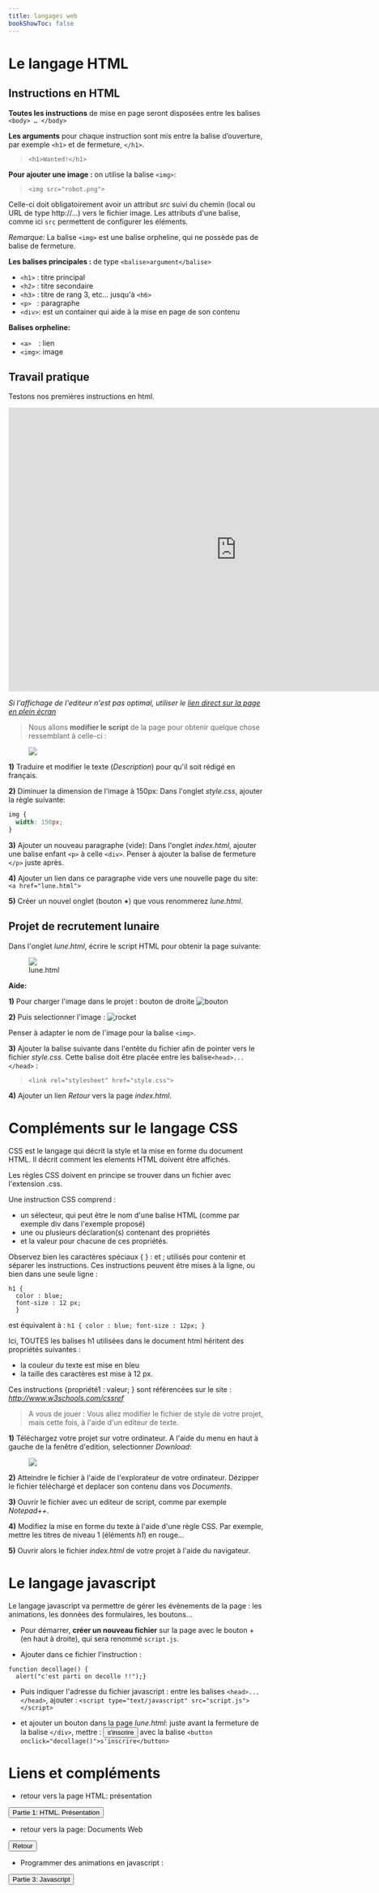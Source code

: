 ```yaml
---
title: langages web
bookShowToc: false
---
```


# Le langage HTML
<!--
L’Hypertext Markup Language, généralement abrégé **HTML**, est le format de données conçu pour représenter les pages web. C'est un langage interprété (par le navigateur). 

C’est un langage de balisage. Ces balises sont la plupart du temps emboitées, avec (ou sans) tabulation. Il existe une hiérarchie entre ces balises.  Exemple :  `<html>` est la balise parente de `<body`, qui est elle même la balise parente de `<div>`, etc...

```html
<html>
    <body>
    
        <div id = "haut_de_page">
            <h1>titre de mon paragraphe</h1>
  
            <p>bonjour, ceci est mon premier paragraphe</p>
        </div>
    </body>
</html>  
```
-->
## Instructions en HTML
**Toutes les instructions** de mise en page seront disposées entre les balises `<body> … </body>`

**Les arguments** pour chaque instruction sont mis entre la balise d’ouverture, par exemple `<h1>` et de fermeture, `</h1>`.

>  `<h1>Wanted!</h1>` 

**Pour ajouter une image :** on utilise la balise `<img>`:

> `<img src="robot.png">`

Celle-ci doit obligatoirement avoir un attribut *src* suivi du chemin (local ou URL de type http://...) vers le fichier image. Les attributs d'une balise, comme ici `src` permettent de configurer les éléments. 

*Remarque:* La balise `<img>` est une balise orpheline, qui ne possède pas de balise de fermeture. 

**Les balises principales :** de type `<balise>argument</balise>`

* `<h1>` : titre principal
* `<h2>` : titre secondaire
* `<h3>` : titre de rang 3, etc... jusqu'à `<h6>`
* `<p> ` : paragraphe
* `<div>`: est un container qui aide à la mise en page de son contenu

**Balises orpheline:**

* `<a>  `: lien
* `<img>`: image


## Travail pratique

Testons nos premières instructions en html.


<iframe src="https://trinket.io/embed/html/58318bee1f?runMode=autorun" width="900" height="560" frameborder="0" marginwidth="0" marginheight="0" allowfullscreen></iframe>

*Si l'affichage de l'editeur n'est pas optimal, utiliser le <a href="https://trinket.io/embed/html/58318bee1f#.XNWFAS_M3MJ" target="blank">lien direct sur la page en plein écran</a>*

> Nous  allons **modifier le script** de la page pour obtenir quelque chose ressemblant à celle-ci :

<figure>
  <div>
  <img src="../images/wanted.png">
</div>
</figure>

**1)** Traduire et modifier le texte (*Description*) pour qu'il soit rédigé en français.

**2)** Diminuer la dimension de l'image à 150px: Dans l'onglet *style.css*, ajouter la règle suivante:

```css
img { 
  width: 150px;
}
```

**3)** Ajouter un nouveau paragraphe (vide): Dans l'onglet *index.html*, ajouter une balise enfant `<p>` à celle `<div>`. Penser à ajouter la balise de fermeture `</p>` juste après.

**4)** Ajouter un lien dans ce paragraphe vide vers une nouvelle page du site: `<a href="lune.html">`

**5)** Créer un nouvel onglet (bouton **+**) que vous renommerez *lune.html*.

## Projet de recrutement lunaire
Dans l'onglet *lune.html*, écrire le script HTML pour obtenir la page suivante:

<figure>
  <div>
  <img src="../images/lune.png">
  <figcaption>lune.html</figcaption>
</div>
</figure>

**Aide:**

**1)** Pour charger l'image dans le projet : bouton de droite
![bouton](../images/bouton.png)


**2)** Puis selectionner l'image : 
![rocket](../images/rocket.png)

Penser à adapter le nom de l'image pour la balise `<img>`.

**3)** Ajouter la balise suivante dans l'entête du fichier afin de pointer vers le fichier *style.css*. Cette balise doit être placée entre les balise`<head>...</head>` : 

> `<link rel="stylesheet" href="style.css">`

**4)** Ajouter un lien *Retour* vers la page *index.html*.

# Compléments sur le langage CSS
 CSS est le langage qui décrit la style et la mise en forme du document HTML. Il décrit comment les elements HTML doivent être affichés.  
 
 Les règles CSS doivent en principe se trouver dans un fichier avec l'extension .css.
 
 

Une instruction CSS comprend : 

* un sélecteur, qui peut être le nom d'une balise HTML (comme par exemple div dans l'exemple proposé) 
* une ou plusieurs déclaration(s) contenant des propriétés
* et la valeur pour chacune de ces propriétés. 

Observez bien les caractères spéciaux {  } : et ; utilisés pour contenir et séparer les instructions.
Ces instructions peuvent être mises à la ligne, ou bien dans une seule ligne : 


```
h1 {
  color : blue;
  font-size : 12 px;
  }
```

est équivalent à :
`h1 { color : blue; font-size : 12px; }`

Ici, TOUTES les balises h1 utilisées dans le document html héritent des propriétés suivantes : 

* la couleur du texte est mise en bleu
* la taille des caractères est mise à 12 px.

Ces instructions {propriété1 : valeur; } sont référencées sur le site : *http://www.w3schools.com/cssref*


> A vous de jouer : Vous allez modifier le fichier de style de votre projet, mais cette fois, à l'aide d'un editeur de texte.

**1)** Téléchargez votre projet sur votre ordinateur. A l'aide du menu en haut à gauche de la fenêtre d'edition, selectionner *Download*:

<figure>
  <div>
  <img src="../images/download.png">
</div>
</figure>

**2)** Atteindre le fichier à l'aide de l'explorateur de votre ordinateur. Dézipper le fichier téléchargé et deplacer son contenu dans vos *Documents*.

**3)** Ouvrir le fichier avec un editeur de script, comme par exemple *Notepad++*.

**4)** Modifiez la mise en forme du texte à l'aide d'une règle CSS. Par exemple, mettre les titres de niveau 1 (éléments *h1*) en rouge...

**5)** Ouvrir alors le fichier *index.html* de votre projet à l'aide du navigateur.


# Le langage javascript
Le langage javascript va permettre de gérer les évènements de la page : les animations, les données des formulaires, les boutons...

* Pour démarrer, **créer un nouveau fichier** sur la page avec le bouton + (en haut à droite), qui sera renommé `script.js`.

* Ajouter dans ce fichier l'instruction : 

```
function decollage() { 
  alert("c'est parti on decolle !!");}
```

* Puis indiquer l'adresse du fichier javascript : entre les balises `<head>...</head>`, ajouter : 
`<script type="text/javascript" src="script.js"></script>`

* et ajouter un bouton dans la page *lune.html*: juste avant la fermeture de la balise `</div>`, mettre : 
<button onclick="decollage()">s'inscrire</button> avec la balise `<button onclick="decollage()">s'inscrire</button>`





# Liens et compléments
* retour vers la page HTML: présentation
<input type="button" class="btn btn-lg" value="Partie 1: HTML. Présentation" onclick="window.location.href = '../web1/index.html'">
        
* retour vers la page: Documents Web &nbsp;&nbsp;&nbsp;&nbsp;
<input type="button" class="btn btn-lg" value="Retour" onclick="window.location.href = '../web/index.html'">

* Programmer des animations en javascript : 
<input type="button" class="btn btn-lg" value="Partie 3: Javascript" onclick="window.location.href = '../web3/index.html'">
